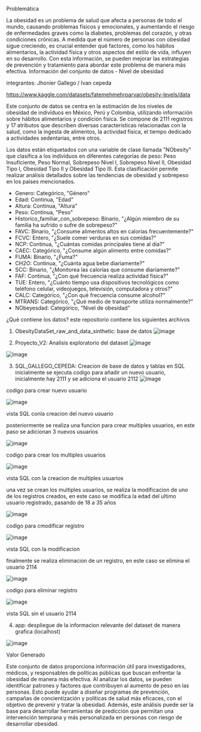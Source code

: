 Problemática

La obesidad es un problema de salud que afecta a personas de todo el mundo, causando problemas físicos y emocionales, y aumentando el riesgo de enfermedades graves como la diabetes, problemas del corazón, y otras condiciones crónicas. A medida que el número de personas con obesidad sigue creciendo, es crucial entender qué factores, como los hábitos alimentarios, la actividad física y otros aspectos del estilo de vida, influyen en su desarrollo. Con esta información, se pueden mejorar las estrategias de prevención y tratamiento para abordar este problema de manera más efectiva.
Información del conjunto de datos - Nivel de obesidad

integrantes: Jhonier Gallego / Ivan cepeda

https://www.kaggle.com/datasets/fatemehmehrparvar/obesity-levels/data

Este conjunto de datos se centra en la estimación de los niveles de obesidad de individuos en México, Perú y Colombia, utilizando información sobre hábitos alimentarios y condición física. Se compone de 2111 registros y 17 atributos que describen diversas características relacionadas con la salud, como la ingesta de alimentos, la actividad física, el tiempo dedicado a actividades sedentarias, entre otros.

Los datos están etiquetados con una variable de clase llamada "NObesity" que clasifica a los individuos en diferentes categorías de peso: Peso Insuficiente, Peso Normal, Sobrepeso Nivel I, Sobrepeso Nivel II, Obesidad Tipo I, Obesidad Tipo II y Obesidad Tipo III. Esta clasificación permite realizar análisis detallados sobre las tendencias de obesidad y sobrepeso en los países mencionados.

- Genero: Categórico, "Género"
- Edad: Continua, "Edad"
- Altura: Continua, "Altura"
- Peso: Continua, "Peso"
- Historico_familiar_con_sobrepeso: Binario, "¿Algún miembro de su familia ha sufrido o sufre de sobrepeso?"
- FAVC: Binario, "¿Consume alimentos altos en calorías frecuentemente?"
- FCVC: Entero, "¿Suele comer verduras en sus comidas?"
- NCP: Continua, "¿Cuántas comidas principales tiene al día?"
- CAEC: Categórico, "¿Consume algún alimento entre comidas?"
- FUMA: Binario, "¿Fuma?"
- CH2O: Continua, "¿Cuánta agua bebe diariamente?"
- SCC: Binario, "¿Monitorea las calorías que consume diariamente?"
- FAF: Continua, "¿Con qué frecuencia realiza actividad física?"
- TUE: Entero, "¿Cuánto tiempo usa dispositivos tecnológicos como teléfono celular, videojuegos, televisión, computadora y otros?"
- CALC: Categórico, "¿Con qué frecuencia consume alcohol?"
- MTRANS: Categórico, "¿Qué medio de transporte utiliza normalmente?"
- NObeyesdad: Categórico, "Nivel de obesidad"

¿Qué contiene los datos?
este repositorio contiene los siguientes archivos

1) ObesityDataSet_raw_and_data_sinthetic: base de datos
![image](https://github.com/user-attachments/assets/e17c8a1f-f1c7-44c1-879d-ae397657a7d2)


2) Proyecto_V2: Analisis exploratorio del dataset
![image](https://github.com/user-attachments/assets/587ab723-595e-43f6-bf36-97dc95ede409)

![image](https://github.com/user-attachments/assets/1af96f86-d423-4b5a-b5f4-449ad950dc4b)




3) SQL_GALLEGO_CEPEDA: Creacion de base de datos y tablas en SQL
inicialmente se ejecuta codigo para añadir un nuevo usuario, inicialmente hay 2111 y se adiciona el usuario 2112
![image](https://github.com/user-attachments/assets/501c7403-4512-48c8-9c48-cd378a3d7753)

codigo para crear nuevo usuario

![image](https://github.com/user-attachments/assets/037f0345-a13d-4082-bd7a-c796be61d17e)

vista SQL conla creacion del nuevo usuario

posteriormente se realiza una funcion para crear multiples usuarios, en este paso se adicionan 3 nuevos usuarios

![image](https://github.com/user-attachments/assets/0442e832-0534-486d-882b-2f9dfd05e1d2)

codigo para crear los multiples usuarios

![image](https://github.com/user-attachments/assets/175abe6c-6589-4114-94f5-76d46eef07c0)

vista SQL con la creacion de multiples usuarios

una vez se crean los multiples usuarios, se realiza la modificacion de uno de los registros creados, en este caso se modifica la edad del ultimo usuario registrado, pasando de 18 a 35 años

![image](https://github.com/user-attachments/assets/83ca79ec-186c-4a43-931c-0a23c57e9724)

codigo para cmodificar registro

![image](https://github.com/user-attachments/assets/463e301b-e550-44b9-b6a6-c985c0b3d70f)

vista SQL con la modificacion

finalmente se realiza eliminacion de un registro, en este caso se elimina el usuario 2114

![image](https://github.com/user-attachments/assets/018aa511-11a2-46f7-b3a0-603113b4b405)

codigo para eliminar registro

![image](https://github.com/user-attachments/assets/b98d381b-6c17-45c3-ab90-08b9ec1bb0a7)

vista SQL sin el usuario 2114


4) app: despliegue de la informacion relevante del dataset de manera grafica (localhost)

![image](https://github.com/user-attachments/assets/548c7a11-a648-44d3-8bf7-25c0e98ea587)


Valor Generado

Este conjunto de datos proporciona información útil para investigadores, médicos, y responsables de políticas públicas que buscan enfrentar la obesidad de manera más efectiva. Al analizar los datos, se pueden identificar patrones y factores que contribuyen al aumento de peso en las personas. Esto puede ayudar a diseñar programas de prevención, campañas de concientización y políticas de salud más eficaces, con el objetivo de prevenir y tratar la obesidad. Además, este análisis puede ser la base para desarrollar herramientas de predicción que permitan una intervención temprana y más personalizada en personas con riesgo de desarrollar obesidad.
